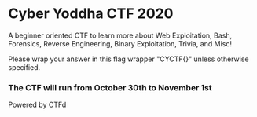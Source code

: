 # Cyber Yoddha CTF 2020


A beginner oriented CTF to learn more about Web Exploitation, Bash, Forensics, Reverse Engineering, Binary Exploitation, Trivia, and Misc!



Please wrap your answer in this flag wrapper "CYCTF{}" unless otherwise specified.




### The CTF will run from October 30th to November 1st

Powered by CTFd
